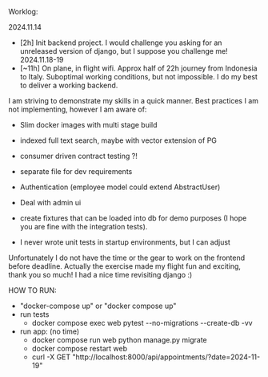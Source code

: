 

Worklog:

2024.11.14 
- [2h] Init backend project. I would challenge you asking for an unreleased version of django, but I suppose you challenge me!
2024.11.18-19
- [~11h] On plane, in flight wifi. Approx half of 22h journey from Indonesia to Italy. Suboptimal working conditions, but not impossible. I do my best to deliver a working backend.


I am striving to demonstrate my skills in a quick manner. Best practices I am not implementing, however I am aware of:
- Slim docker images with multi stage build
- indexed full text search, maybe with vector extension of PG
- consumer driven contract testing ?!
- separate file for dev requirements
- Authentication (employee model could extend AbstractUser)
- Deal with admin ui
- create fixtures that can be loaded into db for demo purposes (I hope you are fine with the integration tests).

- I never wrote unit tests in startup environments, but I can adjust



Unfortunately I do not have the time or the gear to work on the frontend before deadline. 
Actually the exercise made my flight fun and exciting, thank you so much! I had a nice time revisiting django :)


HOW TO RUN:
- "docker-compose up" or "docker compose up"
- run tests
    -  docker compose exec web pytest --no-migrations --create-db  -vv
- run app: (no time)
    - docker compose run web python manage.py migrate
    - docker compose restart web
    -  curl -X GET "http://localhost:8000/api/appointments/?date=2024-11-19"
